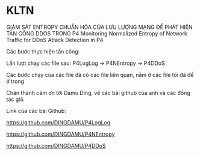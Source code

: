 # KLTN
GIÁM SÁT ENTROPY CHUẨN HÓA CỦA LƯU LƯỢNG MẠNG ĐỂ PHÁT HIỆN TẤN CÔNG DDOS TRONG P4
Monitoring Normalized Entropy of Network Traffic for DDoS Attack Detection in P4

Các bước thực hiện tấn công:

Lần lượt chạy các file sau: P4LogLog -> P4NEntropy -> P4DDoS

Các bước chạy của các file đã có các file liên quan, nằm ở các file tôi đã để ở trong

Chân thành cảm ơn tới Damu Ding, về các bài github của anh và các đồng tác giả.

Link của các bài Github:

https://github.com/DINGDAMU/P4LogLog

https://github.com/DINGDAMU/P4NEntropy

https://github.com/DINGDAMU/P4DDoS
